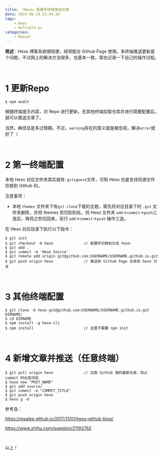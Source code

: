 ```yaml
---
title: 「Hexo」配置多终端推送文章
date: 2019-06-24 22:44:20
tags:
	- Hexo
	- multiple-pc
categories:
	- Manual
---
```




**简述**：Hexo 博客系统很轻便，经常配合 Github Page 使用。多终端推送更新是个问题，不过网上的解决方法很多，也基本一致，窝也记录一下自己的操作过程。

<!-- more -->

<br />

# 1 更新Repo

```shell
$ npm audit
```

根据终端提示内容，对 Repo 进行更新。在其他终端拉取仓库并进行简要配置后，就可以推送文章了。

当然，麻烦总是多过预期。不过，`warning`存在的意义就是被忽视，解决`error`就好了（

<br />

# 2 第一终端配置

本地 Hexo 对应文件夹其实就有` .gitignore `文件，可知 Hexo 也是支持将源文件存放到 Github 的。

注意事项：

- 本地 `themes` 文件夹下有`git clone`下载的主题，需先将对应目录下的 `.git` 文件夹删除，并将 themes 剪切到别处。将 Hexo 文件夹 `add`->`commit`->`push`三连后，再将之剪切回来，另行 `add`->`commit`->`push` 操作三连。

在 Hexo 对应目录下执行以下指令：

```Shell
$ git init
$ git checkout -b hexo				// 新建并切换到分支 hexo
$ git add .							
$ git commit -m 'Hexo Source'
$ git remote add origin git@github.com:USERNAME/USERNAME.github.io.git
$ git push origin hexo				// 推送到 Github Page 仓库的 hexo 分支
```

<br />

# 3 其他终端配置

```shell
$ git clone -b hexo git@github.com:USERNAME/USERNAME.github.io.git DIRNAME/
$ cd DIRNAME
$ npm install -g hexo-cli
$ npm install						// 这里不需要 npm init
```

<br />

# 4 新增文章并推送（任意终端）

```Shell
$ git pull origin hexo				// 拉取 Github 端的最新仓库，防止 commit 时出现冲突
$ hexo new "POST_NAME"
$ git add source/
$ git commit -m "COMMIT_TITLE"
$ git push origin hexo
$ hexo g -d
```



参考自：

<https://resalee.github.io/2017/11/01/hexo-github-blog/>

<https://www.zhihu.com/question/21193762>



<br />

以上！ 	
